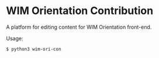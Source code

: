 # WIM Orientation Contribution

A platform for editing content for WIM Orientation front-end.

Usage:
```
$ python3 wim-ori-con
```
